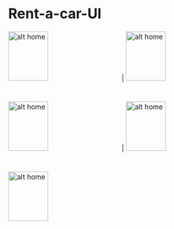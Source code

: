 # Rent-a-car-UI
<img src="https://user-images.githubusercontent.com/68494371/212402805-901b0a4f-de84-46a4-8fc4-700a4ec05a78.png" alt="alt home" style="width:40%;height:100;margin-right: 25px"> | <img src="https://user-images.githubusercontent.com/68494371/212402815-9d2b6332-057a-4d58-8a2c-0290ae82a3ef.png" alt="alt home" style="width:40%;height:100">
#

<img src="https://user-images.githubusercontent.com/68494371/212402819-98649014-3d51-4ca4-8c37-5bf82081b8ff.png" alt="alt home" style="width:40%;height:100;margin-right: 25px"> | <img src="https://user-images.githubusercontent.com/68494371/212402789-fac71952-d24c-4b1c-aa04-3dda043dd22c.png" alt="alt home" style="width:40%;height:100">

#
<img src="https://user-images.githubusercontent.com/68494371/212402801-8840b985-5bf8-46c1-9a18-47cb6e22e7a0.png" alt="alt home" style="width:40%;height:100">


